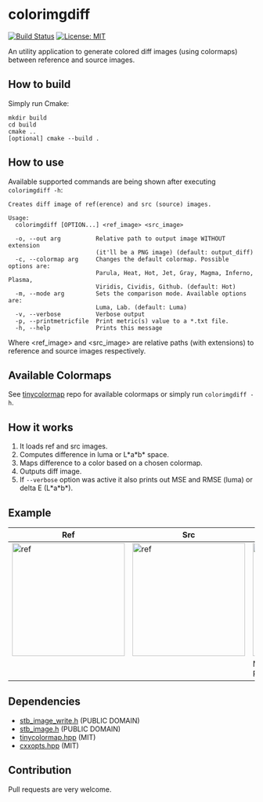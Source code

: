 # colorimgdiff
[![Build Status](https://github.com/Shot511/colorimgdiff/actions/workflows/cpp_cmake.yml/badge.svg)](https://github.com/Shot511/colorimgdiff/actions)
[![License: MIT](https://img.shields.io/badge/License-MIT-green.svg)](https://opensource.org/licenses/MIT)

An utility application to generate colored diff images (using colormaps) between reference and source images.

## How to build
Simply run Cmake:
```
mkdir build
cd build
cmake ..
[optional] cmake --build .
```

## How to use
Available supported commands are being shown after executing ```colorimgdiff -h```:

```
Creates diff image of ref(erence) and src (source) images.

Usage:
  colorimgdiff [OPTION...] <ref_image> <src_image>

  -o, --out arg          Relative path to output image WITHOUT extension
                         (it'll be a PNG image) (default: output_diff)
  -c, --colormap arg     Changes the default colormap. Possible options are:
                         Parula, Heat, Hot, Jet, Gray, Magma, Inferno, Plasma,
                         Viridis, Cividis, Github. (default: Hot)
  -m, --mode arg         Sets the comparison mode. Available options are:
                         Luma, Lab. (default: Luma)
  -v, --verbose          Verbose output
  -p, --printmetricfile  Print metric(s) value to a *.txt file.
  -h, --help             Prints this message
```

Where <ref_image> and <src_image> are relative paths (with extensions) to reference and source images respectively.

## Available Colormaps
See [tinycolormap](https://github.com/yuki-koyama/tinycolormap) repo for available colormaps or simply run ```colorimgdiff -h```.

## How it works
1) It loads ref and src images.
2) Computes difference in luma or L\*a\*b\* space.
3) Maps difference to a color based on a chosen colormap.
4) Outputs diff image.
5) If ```--verbose``` option was active it also prints out MSE and RMSE (luma) or delta E (L\*a\*b\*).

## Example

| Ref | Src | Diff luma | Diff L\*a\*b\* |
|-----|-----|-----------|----------------|
| <img src="tests/1a.png" alt="ref" width="230"/> | <img src="tests/1b.png" alt="ref" width="230"/> | <img src="tests/1diff_luma.png" alt="ref" width="230"/> |  <img src="tests/1diff_lab.png" alt="ref" width="230"/> |
| | | MSE: 0.0035<br/> RMSE: 0.0592 | Delta E: 15.118 |

## Dependencies
* [stb_image_write.h](https://github.com/nothings/stb) (PUBLIC DOMAIN)
* [stb_image.h](https://github.com/nothings/stb) (PUBLIC DOMAIN)
* [tinycolormap.hpp](https://github.com/yuki-koyama/tinycolormap) (MIT)
* [cxxopts.hpp](https://github.com/jarro2783/cxxopts) (MIT)

## Contribution
Pull requests are very welcome.
